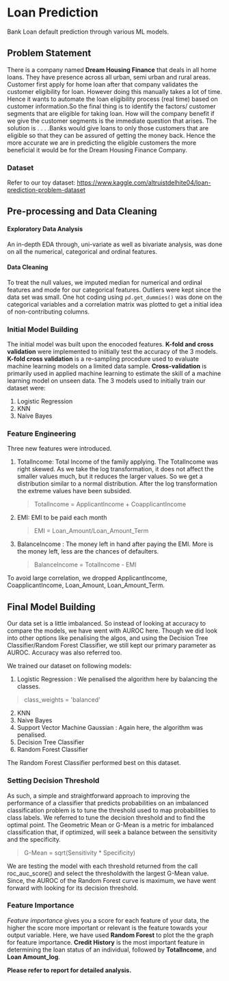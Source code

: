# Loan Prediction
Bank Loan default prediction through various ML models. 

## Problem Statement 

There is a company named **Dream Housing Finance** that deals in all home loans. They have presence across
all urban, semi urban and rural areas. Customer first apply for home loan after that company validates the
customer eligibility for loan. However doing this manually takes a lot of time. Hence it wants to automate the
loan eligibility process (real time) based on customer information.So the final thing is to identify the factors/
customer segments that are eligible for taking loan. How will the company benefit if we give the customer
segments is the immediate question that arises. The solution is . . . .Banks would give loans to only those
customers that are eligible so that they can be assured of getting the money back. Hence the more accurate
we are in predicting the eligible customers the more beneficial it would be for the Dream Housing Finance
Company.

### Dataset

Refer to our toy dataset: https://www.kaggle.com/altruistdelhite04/loan-prediction-problem-dataset

## Pre-processing and Data Cleaning

#### Exploratory Data Analysis

An in-depth EDA through, uni-variate as well as bivariate analysis, was done on all the numerical, categorical and ordinal features.

#### Data Cleaning

To treat the null values, we imputed median for numerical and ordinal features and mode for our categorical features.
Outliers were kept since the data set was small. 
One hot coding using ```pd.get_dummies()``` was done on the categorical variables and a correlation matrix was plotted to get a initial idea of non-contributing columns.

### Initial Model Building
The initial model was built upon the enocoded features. **K-fold and  cross validation** were implemented to iniitially test the accuracy of the 3 models. **K-fold cross validation** is a re-sampling procedure used to evaluate machine learning models on a limited data sample. **Cross-validation** is primarily used in applied machine learning to estimate the skill of a
machine learning model on unseen data. The 3 models used to initially train our dataset were:

1. Logistic Regression
2. KNN
3. Naive Bayes

### Feature Engineering

Three new features were introduced.

1. TotalIncome: Total Income of the family applying. The TotalIncome was right skewed. As we take the log transformation, it does not affect the smaller values much, but it reduces the larger values. So we get a distribution similar to a normal distribution. After the log transformation the extreme values have been subsided. 

    > TotalIncome = ApplicantIncome + CoapplicantIncome
    
    
2. EMI: EMI to be paid each month 
    > EMI = Loan_Amount/Loan_Amount_Term
    
3. BalanceIncome : The money left in hand after paying the EMI. More is the money left, less are the chances of defaulters.

    > BalanceIncome = TotalIncome - EMI
   
To avoid large correlation, we dropped ApplicantIncome, CoapplicantIncome, Loan_Amount, Loan_Amount_Term.

## Final Model Building

Our data set is a little imbalanced. So instead of looking at accuracy to compare the models, we have went with AUROC here. Though we did look into other options like penalising the algos, and using the Decision Tree Classifier/Random Forest Classifier, we still kept our primary parameter as AUROC. Accuracy was also referred too. 

We trained our dataset on following models:

1. Logistic Regression :  We penalised the algorithm here by balancing the classes. 

> class_weights = 'balanced'

2. KNN
3. Naive Bayes
4. Support Vector Machine Gaussian : Again here, the algorithm was penalised. 
5. Decision Tree Classifier
6. Random Forest Classifier

The Random Forest Classifier performed best on this dataset. 

### Setting Decision Threshold

As such, a simple and straightforward approach to improving the performance of a classifier that predicts probabilities on an imbalanced classification problem is to tune the threshold used to map probabilities to class labels. We referred to tune the decision threshold and to find the optimal point.
The Geometric Mean or G-Mean is a metric for imbalanced classification that, if optimized, will seek a balance between the sensitivity and the specificity.

> G-Mean = sqrt(Sensitivity * Specificity)

We are testing the model with each threshold returned from the call roc_auc_score() and select the thresholdwith the largest G-Mean value.
Since, the AUROC of the Random Forest curve is maximum, we have went forward with looking for its decision threshold.

### Feature Importance

*Feature importance* gives you a score for each feature of your data, the higher the score more important or relevant is the feature towards your output variable. Here, we have used **Random Forest** to plot the the graph for feature importance. **Credit History** is the most important feature in determining the loan status of an individual, followed by **TotalIncome**, and **Loan Amount_log**. 


**Please refer to report for detailed analysis.**
